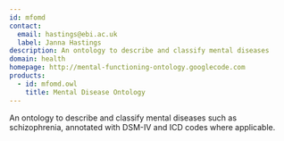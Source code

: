 ```yaml
---
id: mfomd
contact: 
  email: hastings@ebi.ac.uk
  label: Janna Hastings
description: An ontology to describe and classify mental diseases
domain: health
homepage: http://mental-functioning-ontology.googlecode.com
products: 
  - id: mfomd.owl
    title: Mental Disease Ontology
---
```


An ontology to describe and classify mental diseases such as schizophrenia, annotated with DSM-IV and ICD codes where applicable.
